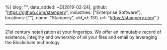 %{
  blog: "",
  date_added: ~D[2019-02-24],
  github: "https://github.com/stampery",
  industries: ["Enterprise Software"],
  locations: [""],
  name: "Stampery",
  old_id: 130,
  url: "https://stampery.com"
}

---

21st century notarization at your fingertips. We offer an immutable record of existence, integrity and ownership of all your files and email by leveraging the Blockchain technology.
